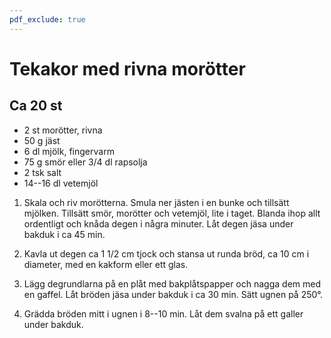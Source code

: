 ```yaml
---
pdf_exclude: true
---
```


# Tekakor med rivna morötter

## Ca 20 st

-   2 st morötter, rivna
-   50 g jäst
-   6 dl mjölk, fingervarm
-   75 g smör eller 3/4 dl rapsolja
-   2 tsk salt
-   14--16 dl vetemjöl

1.  Skala och riv morötterna. Smula ner jästen i en bunke och tillsätt
    mjölken. Tillsätt smör, morötter och vetemjöl, lite i taget. Blanda
    ihop allt ordentligt och knåda degen i några minuter. Låt degen jäsa
    under bakduk i ca 45 min.

2.  Kavla ut degen ca 1 1/2 cm tjock och stansa ut runda bröd, ca 10 cm
    i diameter, med en kakform eller ett glas.

3.  Lägg degrundlarna på en plåt med bakplåtspapper och nagga dem med en
    gaffel. Låt bröden jäsa under bakduk i ca 30 min. Sätt ugnen på 250°.

4.  Grädda bröden mitt i ugnen i 8--10 min. Låt dem svalna på ett galler
    under bakduk.
